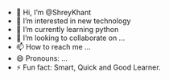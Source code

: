 - 👋 Hi, I’m @ShreyKhant
- 👀 I’m interested in new technology
- 🌱 I’m currently learning python
- 💞️ I’m looking to collaborate on ...
- 📫 How to reach me ...
- 😄 Pronouns: ...
- ⚡ Fun fact: Smart, Quick and Good Learner.

<!---
ShreyKhant/ShreyKhant is a ✨ special ✨ repository because its `README.md` (this file) appears on your GitHub profile.
You can click the Preview link to take a look at your changes.
--->
